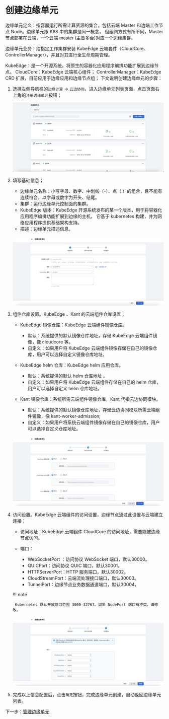 # 创建边缘单元

边缘单元定义：指容器运行所需计算资源的集合，包括云端 Master 和边端工作节点 Node。边缘单元跟 K8S 中的集群是同一概念，
但组网方式有所不同，Master 节点部署在云端，一个云端 master (主备多台)对应一个边缘集群。

边缘单元业务：给指定工作集群安装 KubeEdge 云端套件（CloudCore、ControllerManager），并且对其进行全生命周期管理。

KubeEdge：是一个开源系统，将原生的容器化应用程序编排功能扩展到边缘节点。
CloudCore：KubeEdge 云端核心组件；
ControllerManager：KubeEdge CRD 扩展，目前应用于边缘应用和边缘节点组；
下文说明创建边缘单元的步骤：

1. 选择左侧导航栏的`边缘计算` -> `云边协同`，进入边缘单元列表页面，点击页面右上角的`注册边缘单元`按钮；

    ![边缘单元列表](../../images/create-unit-01.png)

2. 填写基础信息；

    - 边缘单元名称：小写字母、数字、中划线（-）、点（.）的组合，且不能有连续符合，以字母或数字为开头、结尾。
    - 集群：运行边缘单元控制面的集群。
    - KubeEdge 版本：KubeEdge 开源系统发布的某一个版本，用于将容器化应用程序编排功能扩展到边缘的主机，
      它基于 kubernetes 构建，并为网络应用程序提供基础架构支持。

    <!--- 边缘组件副本数：云端边缘组件的副本数，确保云端节点故障时，边缘组件高可用。-->

    - 描述：边缘单元描述信息。

    ![边缘单元列表](../../images/create-unit-02.png)

3. 组件仓库设置。KubeEdge 、Kant 的云端组件仓库设置；

    - KubeEdge 镜像仓库：KubeEdge 云端组件镜像仓库。
        - 默认：系统提供的默认镜像仓库地址，存储 KubeEdge 云端组件镜像，像 cloudcore 等。
        - 自定义：如果用户将 KubeEdge 云端组件镜像存储在自己的镜像仓库，用户可以选择自定义镜像仓库地址。

    - KubeEdge helm 仓库：KubeEdge helm 应用仓库。
        - 默认：系统提供的默认 helm 仓库地址 。
        - 自定义：如果用户将 KubeEdge 云端组件存储在自己的 helm 仓库，用户可以选择自定义 helm 仓库地址。

    - Kant 镜像仓库：系统所需云端组件镜像仓库，Kant 代指云边协同模块。
        - 默认：系统提供的默认镜像仓库地址，存储云边协同模块所需云端组件镜像，像 kant-worker-admission;
        - 自定义：如果用户将系统云端组件镜像存储在自己的镜像仓库，用户可以选择自定义仓库地址。

    ![创建边缘单元](../../images/create-unit-03.png)

4. 访问设置。KubeEdge 云端组件的访问设置，边缘节点通过此设置与云端建立连接；

    - 访问地址：KubeEdge 云端组件 CloudCore 的访问地址，需要能被边缘节点访问。

    - 端口：
        - WebSocketPort ：访问协议 WebSocket 端口，默认30000。
        - QUICPort：访问协议 QUIC 端口，默认30001。
        - HTTPServerPort：HTTP 服务端口，默认30002。
        - CloudStreamPort：云端流处理接口端口，默认30003。
        - TunnelPort：边缘节点业务数据通道端口，默认30004。

    !!! note

        Kubernetes 默认开放端口范围 3000-32767。如果 NodePort 端口有冲突，请修改。

    ![创建边缘单元](../../images/create-unit-04.png)

5. 完成以上信息配置后，点击`确定`按钮，完成边缘单元创建，自动返回边缘单元列表。

下一步：[管理边缘单元](./manage-unit.md)

